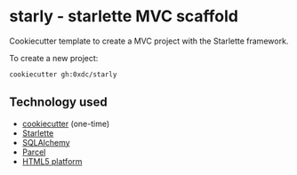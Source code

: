 starly - starlette MVC scaffold
===============================

Cookiecutter template to create a MVC project with the Starlette framework.

To create a new project:

```sh
cookiecutter gh:0xdc/starly
```

Technology used
---------------
* [cookiecutter](https://github.com/audreyr/cookiecutter) (one-time)
* [Starlette](https://www.starlette.io)
* [SQLAlchemy](https://sqlalchemy.org)
* [Parcel](https://parceljs.org)
* [HTML5 platform](https://platform.html5.org)
